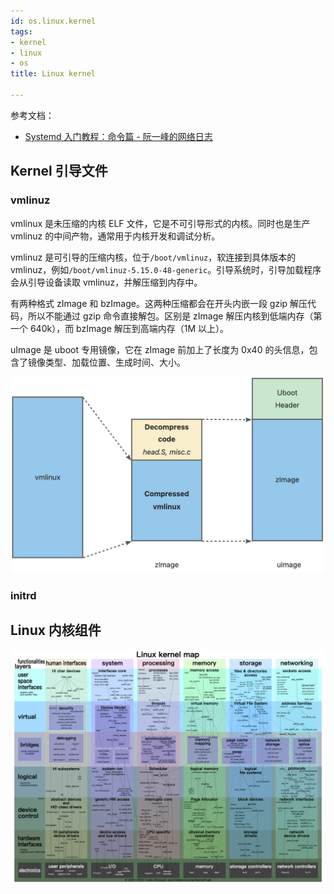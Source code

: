 ```yaml
---
id: os.linux.kernel
tags:
- kernel
- linux
- os
title: Linux kernel

---
```

参考文档：

+ [Systemd 入门教程：命令篇 - 阮一峰的网络日志](https://ruanyifeng.com/blog/2016/03/systemd-tutorial-commands.html)

## Kernel 引导文件
### vmlinuz
vmlinux 是未压缩的内核 ELF 文件，它是不可引导形式的内核。同时也是生产 vmlinuz 的中间产物，通常用于内核开发和调试分析。

vmlinuz 是可引导的压缩内核，位于`/boot/vmlinuz`，软连接到具体版本的 vmlinuz，例如`/boot/vmlinuz-5.15.0-48-generic`。引导系统时，引导加载程序会从引导设备读取 vmlinuz，并解压缩到内存中。

有两种格式 zImage 和 bzImage。这两种压缩都会在开头内嵌一段 gzip 解压代码，所以不能通过 gzip 命令直接解包。区别是 zImage 解压内核到低端内存（第一个 640k），而 bzImage 解压到高端内存（1M 以上）。

uImage 是 uboot 专用镜像，它在 zImage 前加上了长度为 0x40 的头信息，包含了镜像类型、加载位置、生成时间、大小。

![画板](./../assets/1714800407637-16969baf-7fa6-4b88-b1a0-f7792f1326d1.jpeg)


### initrd


## Linux 内核组件
![](./../assets/1710780875754-59580acb-b3d1-4854-854e-3a87bd2325b2.png)


